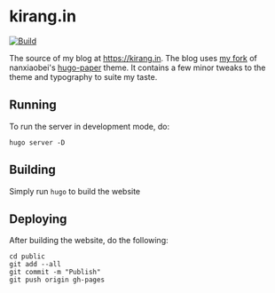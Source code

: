 # kirang.in
[![Build](https://github.com/kirang89/kirang.in/actions/workflows/hugo-publish.yml/badge.svg)](https://github.com/kirang89/kirang.in/actions/workflows/hugo-publish.yml)

The source of my blog at https://kirang.in. The blog uses [my fork](https://github.com/kirang89/hugo-paper) of nanxiaobei's [hugo-paper](https://github.com/nanxiaobei/hugo-paper) theme. It contains a few minor tweaks to the theme and typography to suite my taste.

## Running

To run the server in development mode, do:

```shell
hugo server -D
```

## Building

Simply run `hugo` to build the website

## Deploying

After building the website, do the following:

```shell
cd public
git add --all
git commit -m "Publish"
git push origin gh-pages
```
